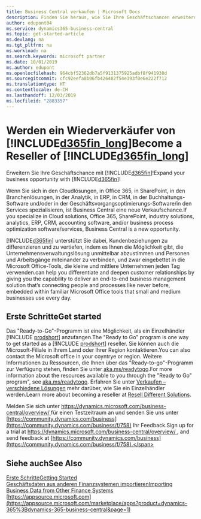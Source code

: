 ```yaml
---
title: Business Central verkaufen | Microsoft Docs
description: Finden Sie heraus, wie Sie Ihre Geschäftschancen erweitern und ein Microsoft Partner und Business Central-Wiederverkäufer werden.
author: edupont04
ms.service: dynamics365-business-central
ms.topic: get-started-article
ms.devlang: na
ms.tgt_pltfrm: na
ms.workload: na
ms.search.keywords: microsoft partner
ms.date: 10/01/2019
ms.author: edupont
ms.openlocfilehash: 964cbf52362db7a5f9131375925adbf8f941938d
ms.sourcegitcommit: cfc92eefa8b06fb426482f54e393f0e6e222f712
ms.translationtype: HT
ms.contentlocale: de-CH
ms.lasthandoff: 12/03/2019
ms.locfileid: "2883357"
---
```

# <a name="become-a-reseller-of-included365fin_longincludesd365fin_long_mdmd"></a><span data-ttu-id="3fc82-103">Werden ein Wiederverkäufer von [!INCLUDE[d365fin_long](includes/d365fin_long_md.md)]</span><span class="sxs-lookup"><span data-stu-id="3fc82-103">Become a Reseller of [!INCLUDE[d365fin_long](includes/d365fin_long_md.md)]</span></span>
<span data-ttu-id="3fc82-104">Erweitern Sie Ihre Geschäftschance mit [!INCLUDE[d365fin](includes/d365fin_md.md)]!</span><span class="sxs-lookup"><span data-stu-id="3fc82-104">Expand your business opportunity with [!INCLUDE[d365fin](includes/d365fin_md.md)]!</span></span>  

<span data-ttu-id="3fc82-105">Wenn Sie sich in den Cloudlösungen, in Office 365, in SharePoint, in den Branchenlösungen, in der Analytik, in ERP, in CRM, in der Buchhaltungs-Software und/oder in der Geschäftsvorgangsoptimierungs-Software/in den Services spezialisieren, ist Business Central eine neue Verkaufschance.</span><span class="sxs-lookup"><span data-stu-id="3fc82-105">If you specialize in Cloud solutions, Office 365, SharePoint, industry solutions, analytics, ERP, CRM, accounting software, and/or business process optimization software/services, Business Central is a new opportunity.</span></span>   

[!INCLUDE[d365fin](includes/d365fin_md.md)] <span data-ttu-id="3fc82-106">unterstützt Sie dabei, Kundenbeziehungen zu differenzieren und zu vertiefen, indem es Ihnen die Möglichkeit gibt, die Unternehmensverwaltungslösung unmittelbar abzustimmen und Personen und Arbeitsgänge miteinander zu verbinden, und zwar eingebettet in die Microsoft Office-Tools, die kleine und mittlere Unternehmen jeden Tag verwenden.</span><span class="sxs-lookup"><span data-stu-id="3fc82-106">can help you differentiate and deepen customer relationships by giving you the capability to deliver an end-to-end business management solution that’s connecting people and processes like never before, embedded within familiar Microsoft Office tools that small and medium businesses use every day.</span></span>  

## <a name="get-started"></a><span data-ttu-id="3fc82-107">Erste Schritte</span><span class="sxs-lookup"><span data-stu-id="3fc82-107">Get started</span></span>

<span data-ttu-id="3fc82-108">Das "Ready-to-Go"-Programm ist eine Möglichkeit, als ein Einzelhändler [!INCLUDE [prodshort](includes/prodshort.md)] anzufangen.</span><span class="sxs-lookup"><span data-stu-id="3fc82-108">The "Ready to Go" program is one way to get started as a [!INCLUDE [prodshort](includes/prodshort.md)] reseller.</span></span> <span data-ttu-id="3fc82-109">Sie können auch die Microsoft-Filiale in Ihrem Land oder Ihrer Region kontaktieren.</span><span class="sxs-lookup"><span data-stu-id="3fc82-109">You can also contact the Microsoft office in your coyntrye or region.</span></span> <span data-ttu-id="3fc82-110">Weitere Informationen zu Ressourcen, die Ihnen über das "Ready-to-go"-Programm zur Verfügung stehen, finden Sie unter [aka.ms/readytogo](https://aka.ms/readytogo).</span><span class="sxs-lookup"><span data-stu-id="3fc82-110">For more information about the resources available to you through the "Ready to Go" program", see [aka.ms/readytogo](https://aka.ms/readytogo).</span></span> <span data-ttu-id="3fc82-111">Erfahren Sie unter [Verkaufen – verschiedene Lösungen](/dynamics365/business-central/dev-itpro/developer/readiness/readiness-reseller) mehr darüber, wie Sie ein Einzelhändler werden.</span><span class="sxs-lookup"><span data-stu-id="3fc82-111">Learn more about becoming a reseller at [Resell Different Solutions](/dynamics365/business-central/dev-itpro/developer/readiness/readiness-reseller).</span></span>  

<span data-ttu-id="3fc82-112">Melden Sie sich unter [https://dynamics.microsoft.com/business-central/overview/ ](https://dynamics.microsoft.com/business-central/overview/
) für einen Testzeitraum an und senden Sie uns unter [https://community.dynamics.com/business](https://community.dynamics.com/business/f/758) Ihr Feedback.</span><span class="sxs-lookup"><span data-stu-id="3fc82-112">Sign up for a trial at [https://dynamics.microsoft.com/business-central/overview/ ](https://dynamics.microsoft.com/business-central/overview/
), and send feedback at [https://community.dynamics.com/business](https://community.dynamics.com/business/f/758).</span></span>  

## <a name="see-also"></a><span data-ttu-id="3fc82-113">Siehe auch</span><span class="sxs-lookup"><span data-stu-id="3fc82-113">See Also</span></span>

[<span data-ttu-id="3fc82-114">Erste Schritte</span><span class="sxs-lookup"><span data-stu-id="3fc82-114">Getting Started</span></span>](product-get-started.md)  
[<span data-ttu-id="3fc82-115">Geschäftsdaten aus anderen Finanzsystemen importieren</span><span class="sxs-lookup"><span data-stu-id="3fc82-115">Importing Business Data from Other Finance Systems</span></span>](across-import-data-configuration-packages.md)  
[https://appsource.microsoft.com](https://appsource.microsoft.com/marketplace/apps?product=dynamics-365%3Bdynamics-365-business-central&page=1)  
